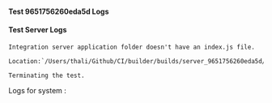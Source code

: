 #### Test 9651756260eda5d Logs

#### Test Server Logs
```
Integration server application folder doesn't have an index.js file.

Location:`/Users/thali/Github/CI/builder/builds/server_9651756260eda5d/test/TestServer/index.js`

Terminating the test.
```


Logs for system : 
```undefined
```


